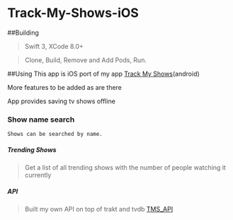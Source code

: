 # Track-My-Shows-iOS

##Building
> Swift 3, XCode 8.0+

> Clone, Build, Remove and Add Pods, Run.

##Using
This app is iOS port of my app [Track My Shows](https://play.google.com/store/apps/details?id=ss.delta.com.trackmyshows)(android)

More features to be added as are there

App provides saving tv shows offline

### Show name search
`Shows can be searched by name.`

##### Trending Shows
>Get a list of all trending shows with the number of people watching it currently

##### API
>Built my own API on top of trakt and tvdb [TMS_API](https://github.com/chashmeetsingh/TMS_API)
